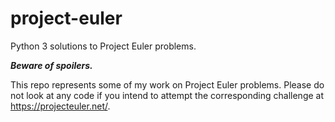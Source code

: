 # project-euler
Python 3 solutions to Project Euler problems.


***Beware of spoilers.***

This repo represents some of my work on Project Euler problems. Please do not look at any code if you intend to attempt the corresponding challenge at https://projecteuler.net/.
